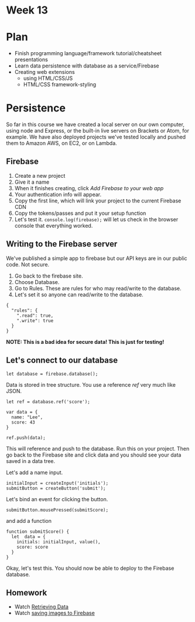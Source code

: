 # Week 13

# Plan

* Finish programming language/framework tutorial/cheatsheet presentations
* Learn data persistence with database as a service/Firebase
* Creating web extensions
  * using HTML/CSS/JS
  * HTML/CSS framework-styling

# Persistence

So far in this course we have created a local server on our own computer, using node and Express, or the built-in live servers on Brackets or Atom, for example. We have also deployed projects we've tested locally and pushed them to Amazon AWS, on EC2, or on Lambda.

## Firebase

1. Create a new project
2. Give it a name
3. When it finishes creating, click *Add Firebase to your web app*
4. Your authentication info will appear.
5. Copy the first line, which will link your project to the current Firebase CDN
6. Copy the tokens/passes and put it your setup function
7. Let's test it. ```console.log(firebase);``` will let us check in the browser console that everything worked.

## Writing to the Firebase server

We've published a simple app to firebase but our API keys are in our public code. Not secure.

1. Go back to the firebase site.
2. Choose Database.
3. Go to Rules. These are rules for who may read/write to the database.
4. Let's set it so anyone can read/write to the database.

```
{
  "rules": {
    ".read": true,
    ".write": true
  }
}
```

**NOTE: This is a bad idea for secure data! This is just for testing!**

## Let's connect to our database

```
let database = firebase.database();
```

Data is stored in tree structure. You use a reference *ref* very much like JSON.

```
let ref = database.ref('score');

var data = {
  name: "Lee",
  score: 43
}

ref.push(data);
```

This will reference and push to the database.
Run this on your project. Then go back to the Firebase site and click data and you should see your data saved in a data tree.

Let's add a name input.

```
initialInput = createInput('initials');
submitButton = createButton('submit');
```

Let's bind an event for clicking the button.

```
submitButton.mousePressed(submitScore);
```

and add a function

```
function submitScore() {
  let  data = {
    initials: initialInput, value(),
    score: score
  }  
}
```

Okay, let's test this. You should now be able to deploy to the Firebase database.

## Homework

* Watch [Retrieving Data](https://www.youtube.com/watch?v=NcewaPfFR6Y&list=PLRqwX-V7Uu6agS82Le9lLCBbeaW8inATT&index=3)
* Watch [saving images to Firebase](https://www.youtube.com/watch?v=RUSvMxxm_Jo&index=4&list=PLRqwX-V7Uu6agS82Le9lLCBbeaW8inATT)
